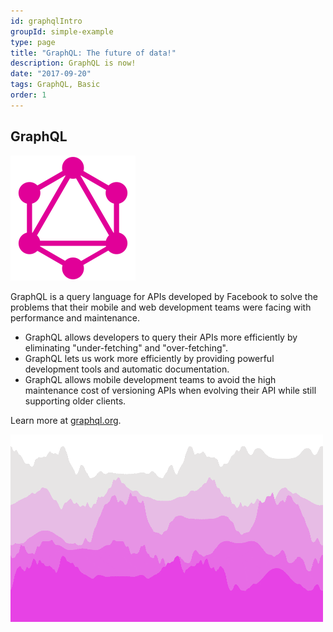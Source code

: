 ```yaml
---
id: graphqlIntro
groupId: simple-example
type: page
title: "GraphQL: The future of data!"
description: GraphQL is now!
date: "2017-09-20"
tags: GraphQL, Basic
order: 1
---
```


## GraphQL

<img src="graphql-logo.svg" alt="GraphQL Logo" style="width: 200px"/>

GraphQL is a query language for APIs developed by Facebook to solve the problems
that their mobile and web development teams were facing with performance and
maintenance.

* GraphQL allows developers to query their APIs more efficiently by eliminating "under-fetching" and "over-fetching".
* GraphQL lets us work more efficiently by providing powerful development tools and automatic documentation.
* GraphQL allows mobile development teams to avoid the high maintenance cost of versioning APIs when evolving their API while still supporting older clients.

Learn more at [graphql.org](http://graphql.org/).

![](parallax-movement.gif)
